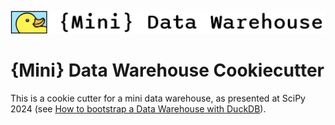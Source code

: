 ![Mini Data Warehouse](logo.png)

# {Mini} Data Warehouse Cookiecutter

This is a cookie cutter for a mini data warehouse, as presented at SciPy 2024 (see [How to bootstrap a Data Warehouse with DuckDB](https://cfp.scipy.org/2024/talk/review/PWR9M7BDFJDC7GXQYUXTCPG8Q8VE7EBL)).
